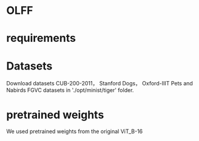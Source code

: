 # OLFF
# requirements

# Datasets
Download datasets CUB-200-2011， Stanford Dogs， Oxford-IIIT Pets and Nabirds FGVC datasets in './opt/minist/tiger' folder.

# pretrained weights
We used pretrained weights from the original ViT_B-16

